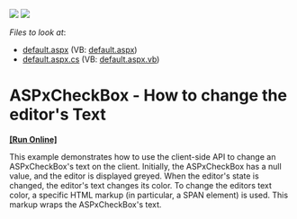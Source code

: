 <!-- default badges list -->
[![](https://img.shields.io/badge/Open_in_DevExpress_Support_Center-FF7200?style=flat-square&logo=DevExpress&logoColor=white)](https://supportcenter.devexpress.com/ticket/details/E1409)
[![](https://img.shields.io/badge/📖_How_to_use_DevExpress_Examples-e9f6fc?style=flat-square)](https://docs.devexpress.com/GeneralInformation/403183)
<!-- default badges end -->
<!-- default file list -->
*Files to look at*:

* [default.aspx](./CS/WebSite/default.aspx) (VB: [default.aspx](./VB/WebSite/default.aspx))
* [default.aspx.cs](./CS/WebSite/default.aspx.cs) (VB: [default.aspx.vb](./VB/WebSite/default.aspx.vb))
<!-- default file list end -->
# ASPxCheckBox - How to change the editor's Text
<!-- run online -->
**[[Run Online]](https://codecentral.devexpress.com/e1409/)**
<!-- run online end -->


<p>This example demonstrates how to use the client-side API to change an ASPxCheckBox's text on the client. Initially, the ASPxCheckBox has a null value, and the editor is displayed greyed. When the editor's state is changed, the editor's text changes its color. To change the editors text color, a specific HTML markup (in particular, a SPAN element) is used. This markup wraps the ASPxCheckBox's text.</p>

<br/>



